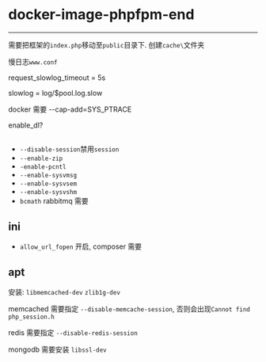 # docker-image-phpfpm-end

---

需要把框架的`index.php`移动至`public`目录下.
创建`cache\`文件夹


慢日志`www.conf`

request_slowlog_timeout = 5s

slowlog = log/$pool.log.slow

docker 需要 --cap-add=SYS_PTRACE


enable_dl?


##

* `--disable-session`禁用`session`
* `--enable-zip`
* `-enable-pcntl`
* `--enable-sysvmsg`
* `--enable-sysvsem`
* `--enable-sysvshm`
* `bcmath` rabbitmq 需要

## ini

* `allow_url_fopen` 开启, composer 需要

## apt

安装: `libmemcached-dev` `zlib1g-dev`

memcached 需要指定 `--disable-memcache-session`, 否则会出现`Cannot find php_session.h`

redis 需要指定 `--disable-redis-session`

mongodb 需要安装 `libssl-dev`





